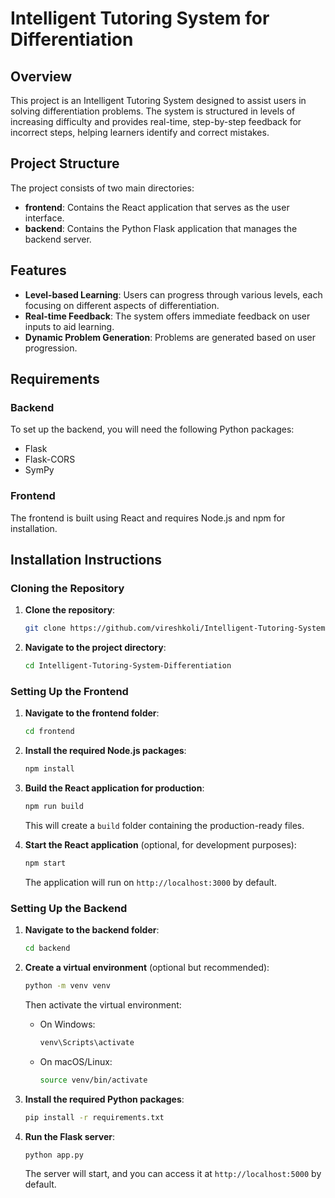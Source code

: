 # Intelligent Tutoring System for Differentiation

## Overview
This project is an Intelligent Tutoring System designed to assist users in solving differentiation problems. The system is structured in levels of increasing difficulty and provides real-time, step-by-step feedback for incorrect steps, helping learners identify and correct mistakes.

## Project Structure
The project consists of two main directories:

- **frontend**: Contains the React application that serves as the user interface.
- **backend**: Contains the Python Flask application that manages the backend server.

## Features
- **Level-based Learning**: Users can progress through various levels, each focusing on different aspects of differentiation.
- **Real-time Feedback**: The system offers immediate feedback on user inputs to aid learning.
- **Dynamic Problem Generation**: Problems are generated based on user progression.

## Requirements

### Backend
To set up the backend, you will need the following Python packages:

- Flask
- Flask-CORS
- SymPy

### Frontend
The frontend is built using React and requires Node.js and npm for installation.

## Installation Instructions

### Cloning the Repository

1. **Clone the repository**:

    ```bash
    git clone https://github.com/vireshkoli/Intelligent-Tutoring-System-Differentiation.git
    ```

2. **Navigate to the project directory**:

    ```bash
    cd Intelligent-Tutoring-System-Differentiation
    ```

### Setting Up the Frontend

1. **Navigate to the frontend folder**:

    ```bash
    cd frontend
    ```

2. **Install the required Node.js packages**:

    ```bash
    npm install
    ```

3. **Build the React application for production**:

    ```bash
    npm run build
    ```

    This will create a `build` folder containing the production-ready files.

4. **Start the React application** (optional, for development purposes):

    ```bash
    npm start
    ```

    The application will run on `http://localhost:3000` by default.


### Setting Up the Backend

1. **Navigate to the backend folder**:

    ```bash
    cd backend
    ```

2. **Create a virtual environment** (optional but recommended):

    ```bash
    python -m venv venv
    ```

    Then activate the virtual environment:
   - On Windows:

        ```bash
        venv\Scripts\activate
        ```

   - On macOS/Linux:

        ```bash
        source venv/bin/activate
        ```

3. **Install the required Python packages**:

    ```bash
    pip install -r requirements.txt
    ```

4. **Run the Flask server**:

    ```bash
    python app.py
    ```

   The server will start, and you can access it at `http://localhost:5000` by default.


